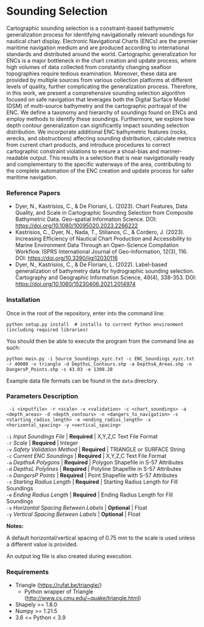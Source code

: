 # Sounding Selection #
Cartographic sounding selection is a constraint-based bathymetric generalization process for identifying navigationally relevant soundings for nautical chart display. Electronic Navigational Charts (ENCs) are the premier maritime navigation medium and are produced according to international standards and distributed around the world. Cartographic generalization for ENCs is a major bottleneck in the chart creation and update process, where high volumes of data collected from constantly changing seafloor topographies require tedious examination. Moreover, these data are provided by multiple sources from various collection platforms at different levels of quality, further complicating the generalization process. Therefore, in this work, we present a comprehensive sounding selection algorithm focused on safe navigation that leverages both the Digital Surface Model (DSM) of multi-source bathymetry and the cartographic portrayal of the ENC. We define a taxonomy and hierarchy of soundings found on ENCs and employ methods to identify these soundings. Furthermore, we explore how depth contour generalization can significantly impact sounding selection distribution. We incorporate additional ENC bathymetric features (rocks, wrecks, and obstructions) affecting sounding distribution, calculate metrics from current chart products, and introduce procedures to correct cartographic constraint violations to ensure a shoal-bias and mariner-readable output. This results in a selection that is near navigationally ready and complementary to the specific waterways of the area, contributing to the complete automation of the ENC creation and update process for safer maritime navigation.

### Reference Papers ###
+ Dyer, N., Kastrisios, C., & De Floriani, L. (2023). Chart Features, Data Quality, and Scale in Cartographic Sounding Selection from Composite Bathymetric Data. Geo-spatial Information Science. DOI: https://doi.org/10.1080/10095020.2023.2266222
+ Kastrisios, C., Dyer, N., Nada, T., Stilianos, C., & Cordero, J. (2023). Increasing Efficiency of Nautical Chart Production and Accessibility to Marine Environment Data Through an Open-Science Compilation Workflow. ISPRS International Journal of Geo-Information, 12(3), 116. DOI: https://doi.org/10.3390/ijgi12030116
+ Dyer, N., Kastrisios, C., & De Floriani, L. (2022). Label-based generalization of bathymetry data for hydrographic sounding selection. Cartography and Geographic Information Science, 49(4), 338-353. DOI: https://doi.org/10.1080/15230406.2021.2014974

### Installation ###
Once in the root of the repository, enter into the command line:
```
python setup.py install  # installs to current Python environment (including required libraries)
```
You should then be able to execute the program from the command line as such:
```
python main.py -i Source_Soundings_xyzc.txt -c ENC_Soundings_xyzc.txt -r 40000 -v triangle -d DepthsL_Contours.shp -a DepthsA_Areas.shp -n DangersP_Points.shp -s 43.03 -e 1309.28
```
Example data file formats can be found in the ```data``` directory.

### Parameters Description ###
```
 -i <inputfile> -r <scale> -v <validation> -c <chart_soundings> -a <depth_areas> -d <depth_contours> -n <dangers_to_navigation> -s <starting_radius_length> -e <ending_radius_length> -x <horizontal_spacing> -y <vertical_spacing>
```
```-i``` *Input Soundings File* | **Required** | X,Y,Z,C Text File Format</br>
```-r``` *Scale* | **Required** | Integer</br>
```-v``` *Safety Validation Method* | **Required** | TRIANGLE or SURFACE String</br>
```-c``` *Current ENC Soundings* | **Required** | X,Y,Z,C Text File Format</br>
```-a``` *DepthsA Polygons* | **Required** | Polygon Shapefile in S-57 Attributes</br>
```-d``` *DepthsL Polylines* | **Required** | Polyline Shapefile in S-57 Attributes</br>
```-n``` *DangersP Points* | **Required** | Point Shapefile with S-57 Attributes</br>
```-s``` *Starting Radius Length* | **Required** | Starting Radius Length for Fill Soundings</br>
```-e``` *Ending Radius Length* | **Required** | Ending Radius Length for Fill Soundings</br>
```-x``` *Horizontal Spacing Between Labels* | **Optional** | Float</br>
```-y``` *Vertical Spacing Between Labels* | **Optional** | Float</br>

**Notes:**
<p>A default horizontal/vertical spacing of 0.75 mm to the scale is used unless a different value is provided.</p>
An output log file is also created during execution.

### Requirements ###
+ Triangle (https://rufat.be/triangle/)
    * Python wrapper of Triangle (http://www.cs.cmu.edu/~quake/triangle.html)
+ Shapely >= 1.8.0
+ Numpy >= 1.21.5
+ 3.6 <= Python < 3.9
